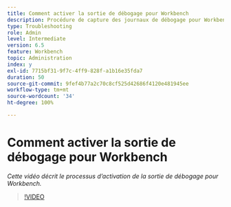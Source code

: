 ```yaml
---
title: Comment activer la sortie de débogage pour Workbench
description: Procédure de capture des journaux de débogage pour Workbench
type: Troubleshooting
role: Admin
level: Intermediate
version: 6.5
feature: Workbench
topic: Administration
index: y
exl-id: 7715bf31-9f7c-4ff9-828f-a1b16e35fda7
duration: 50
source-git-commit: 9fef4b77a2c70c8cf525d42686f4120e481945ee
workflow-type: tm+mt
source-wordcount: '34'
ht-degree: 100%

---
```


# Comment activer la sortie de débogage pour Workbench

*Cette vidéo décrit le processus d’activation de la sortie de débogage pour Workbench.*

>[!VIDEO](https://video.tv.adobe.com/v/335497?quality=12&learn=on)
